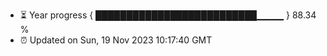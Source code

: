 - ⏳ Year progress { ██████████████████████████▁▁▁▁ } 88.34 %
- ⏰ Updated on Sun, 19 Nov 2023 10:17:40 GMT

